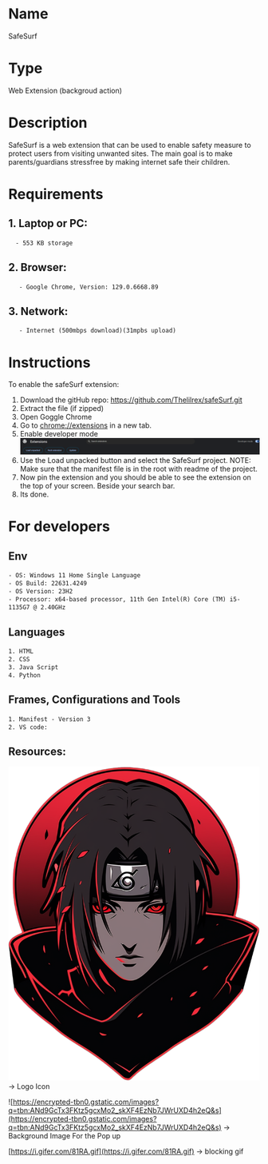 # Name

SafeSurf

# Type

Web Extension (backgroud action)

# Description

SafeSurf is a web extension that can be used to enable safety measure to protect users from visiting unwanted sites.
The main goal is to make parents/guardians stressfree by making internet safe their children.

# Requirements

## 1. Laptop or PC:

      - 553 KB storage

## 2. Browser:

       - Google Chrome, Version: 129.0.6668.89

## 3. Network:

       - Internet (500mbps download)(31mpbs upload)

# Instructions

To enable the safeSurf extension:

1.  Download the gitHub repo: https://github.com/Thelilrex/safeSurf.git
2.  Extract the file (if zipped)
3.  Open Goggle Chrome
4.  Go to [chrome://extensions](chrome://extensions/) in a new tab.
5.  Enable developer mode
    ![alt text](<Screenshot 2024-10-02 110606.png>)
6.  Use the Load unpacked button and select the SafeSurf project. NOTE: Make sure that the manifest file is in the root with readme of the project.
7.  Now pin the extension and you should be able to see the extension on the top of your screen. Beside your search bar.
8.  Its done.

# For developers

## Env

    - OS: Windows 11 Home Single Language
    - OS Build: 22631.4249
    - OS Version: 23H2
    - Processor: x64-based processor, 11th Gen Intel(R) Core (TM) i5-1135G7 @ 2.40GHz

## Languages

    1. HTML
    2. CSS
    3. Java Script
    4. Python

## Frames, Configurations and Tools

    1. Manifest - Version 3
    2. VS code:

## Resources:

![alt text](image.png) -> Logo Icon

![https://encrypted-tbn0.gstatic.com/images?q=tbn:ANd9GcTx3FKtz5gcxMo2_skXF4EzNb7JWrUXD4h2eQ&s](https://encrypted-tbn0.gstatic.com/images?q=tbn:ANd9GcTx3FKtz5gcxMo2_skXF4EzNb7JWrUXD4h2eQ&s) -> Background Image For the Pop up

[https://i.gifer.com/81RA.gif](https://i.gifer.com/81RA.gif) -> blocking gif
